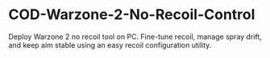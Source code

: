 # COD-Warzone-2-No-Recoil-Control
Deploy Warzone 2 no recoil tool on PC. Fine-tune recoil, manage spray drift, and keep aim stable using an easy recoil configuration utility.
